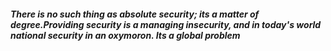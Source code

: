 #### *There is no such thing as absolute security; its a matter of degree.Providing security is a managing insecurity, and in today's world national security in an oxymoron. Its a global problem*
